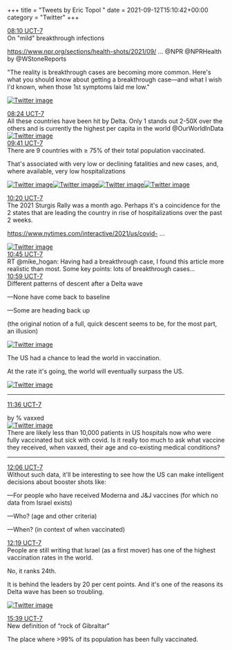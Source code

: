 +++
title = "Tweets by Eric Topol " 
date = 2021-09-12T15:10:42+00:00
category = "Twitter"
+++
<div class="tweet"> 
<div class="profile"> 
<a href="https://twitter.com/erictopol/status/1437071177839636481" target="_blank" rel="noreferer">08:10 UCT-7</a> 
</div> 
<div class="content"> 
On "mild" breakthrough infections

<a href="https://www.npr.org/sections/health-shots/2021/09/12/1036356773/i-got-a-mild-breakthrough-case-heres-what-i-wish-id-known" target="_blank" rel="noreferer">https://www.npr.org/sections/health-shots/2021/09/ ...</a> 
 @NPR @NPRHealth by @WStoneReports 

"The reality is breakthrough cases are becoming more common. Here's what you should know about getting a breakthrough case—and what I wish I'd known, when those 1st symptoms laid me low." </div> 
<a href="/twitter/erictopol/images/E_F_oEWVEAUVKpn.jpg"  ><img src="/twitter/erictopol/images/E_F_oEWVEAUVKpn.jpg" alt="Twitter image" ></img></a></div> 
<div class="tweet"> 
<div class="profile"> 
<a href="https://twitter.com/erictopol/status/1437074558020829191" target="_blank" rel="noreferer">08:24 UCT-7</a> 
</div> 
<div class="content"> 
All these countries have been hit by Delta. Only 1 stands out 2-50X over the others and is currently the highest per capita in the world @OurWorldInData </div> 
<a href="/twitter/erictopol/images/E_GDlzqVkAI33yi.jpg"  ><img src="/twitter/erictopol/images/E_GDlzqVkAI33yi.jpg" alt="Twitter image" ></img></a></div> 
<div class="tweet"> 
<div class="profile"> 
<a href="https://twitter.com/erictopol/status/1437093963836526593" target="_blank" rel="noreferer">09:41 UCT-7</a> 
</div> 
<div class="content"> 
There are 9 countries with ≥ 75% of their total population vaccinated. 

That's associated with very low or declining fatalities and new cases, and, where available, very low hospitalizations </div> 
<a href="/twitter/erictopol/images/E_GTvKWVEAIEVSR.jpg"  ><img src="/twitter/erictopol/images/E_GTvKWVEAIEVSR.jpg" alt="Twitter image" ></img></a><a href="/twitter/erictopol/images/E_GUMyFVgAMVahq.jpg"  ><img src="/twitter/erictopol/images/E_GUMyFVgAMVahq.jpg" alt="Twitter image" ></img></a><a href="/twitter/erictopol/images/E_GUN87VIAUTKlU.jpg"  ><img src="/twitter/erictopol/images/E_GUN87VIAUTKlU.jpg" alt="Twitter image" ></img></a><a href="/twitter/erictopol/images/E_GUPpEVQAQeniU.jpg"  ><img src="/twitter/erictopol/images/E_GUPpEVQAQeniU.jpg" alt="Twitter image" ></img></a></div> 
<div class="tweet"> 
<div class="profile"> 
<a href="https://twitter.com/erictopol/status/1437103749378371589" target="_blank" rel="noreferer">10:20 UCT-7</a> 
</div> 
<div class="content"> 
The 2021 Sturgis Rally was a month ago. Perhaps it's a coincidence for the 2 states that are leading the country in rise of hospitalizations over the past 2 weeks. 

<a href="https://www.nytimes.com/interactive/2021/us/covid-cases.html" target="_blank" rel="noreferer">https://www.nytimes.com/interactive/2021/us/covid- ...</a> 
 </div> 
<a href="/twitter/erictopol/images/E_Gd992VgAEDHM6.jpg"  ><img src="/twitter/erictopol/images/E_Gd992VgAEDHM6.jpg" alt="Twitter image" ></img></a></div> 
<div class="tweet"> 
<div class="profile"> 
<a href="https://twitter.com/erictopol/status/1437110086095159300" target="_blank" rel="noreferer">10:45 UCT-7</a> 
</div> 
<div class="content"> 
RT @mike_hogan: Having had a breakthrough case, I  found this article more realistic than most. Some key points: lots of breakthrough cases…</div> 
</div> 
<div class="tweet"> 
<div class="profile"> 
<a href="https://twitter.com/erictopol/status/1437113690810056706" target="_blank" rel="noreferer">10:59 UCT-7</a> 
</div> 
<div class="content"> 
Different patterns of descent after a Delta wave

—None have come back to baseline

—Some are heading back up

(the original notion of a full, quick descent seems to be, for the most part, an illusion) </div> 
<a href="/twitter/erictopol/images/E_GmdTlUUAMcTI_.jpg"  ><img src="/twitter/erictopol/images/E_GmdTlUUAMcTI_.jpg" alt="Twitter image" ></img></a></div> 
<div class="thread"> 
<div class="thread-content"> 
The US had a chance to lead the world in vaccination.

At the rate it's going, the world will eventually surpass the US. </div> 
<a href="/twitter/erictopol/images/E_GvJMnVcAAF1n7.jpg"  ><img src="/twitter/erictopol/images/E_GvJMnVcAAF1n7.jpg" alt="Twitter image" ></img></a><hr><div class="profile"> 
<a href="https://twitter.com/erictopol/status/1437122841208451072" target="_blank" rel="noreferer">11:36 UCT-7</a> 
</div> 
<div class="content"> 
by % vaxxed </div> 
<a href="/twitter/erictopol/images/E_GvkToUcAYzdL7.jpg"  ><img src="/twitter/erictopol/images/E_GvkToUcAYzdL7.jpg" alt="Twitter image" ></img></a></div> 
<div class="thread"> 
<div class="thread-content"> 
There are likely less than 10,000 patients in US hospitals now who were fully vaccinated but sick with covid. Is it really too much to ask what vaccine they received, when vaxxed, their age and co-existing medical conditions?</div> 
<hr><div class="profile"> 
<a href="https://twitter.com/erictopol/status/1437130547138949122" target="_blank" rel="noreferer">12:06 UCT-7</a> 
</div> 
<div class="content"> 
Without such data, it'll be interesting to see how the US can make intelligent decisions about booster shots like:

—For people who have received Moderna and J&amp;J vaccines (for which no data from Israel exists)

—Who? (age and other criteria)

—When? (in context of when vaccinated)</div> 
</div> 
<div class="tweet"> 
<div class="profile"> 
<a href="https://twitter.com/erictopol/status/1437133680338608128" target="_blank" rel="noreferer">12:19 UCT-7</a> 
</div> 
<div class="content"> 
People are still writing that Israel (as a first mover) has one of the highest vaccination rates in the world.

No, it ranks 24th. 

It is behind the leaders by 20 per cent points. And it's one of the reasons its Delta wave has been so troubling. </div> 
<a href="/twitter/erictopol/images/E_G5EZKVEAIaNni.jpg"  ><img src="/twitter/erictopol/images/E_G5EZKVEAIaNni.jpg" alt="Twitter image" ></img></a></div> 
<div class="tweet"> 
<div class="profile"> 
<a href="https://twitter.com/erictopol/status/1437183997570809856" target="_blank" rel="noreferer">15:39 UCT-7</a> 
</div> 
<div class="content"> 
New definition of “rock of Gibraltar”

The place where &gt;99% of its population has been fully vaccinated.</div> 
</div> 



